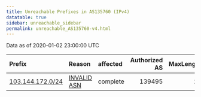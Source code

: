 ```yaml
---
title: Unreachable Prefixes in AS135760 (IPv4)
datatable: true
sidebar: unreachable_sidebar
permalink: unreachable_AS135760-v4.html
---
```


Data as of 2020-01-02 23:00:00 UTC


<div class="datatable-begin"></div>

| Prefix                                                     | Reason                                                                                                   | affected   |   Authorized AS |   MaxLength | Anchor                                       |   unreachable /24s |
|:-----------------------------------------------------------|:---------------------------------------------------------------------------------------------------------|:-----------|----------------:|------------:|:---------------------------------------------|-------------------:|
| [103.144.172.0/24](https://stat.ripe.net/103.144.172.0/24) | [INVALID ASN](https://rpki-validator.ripe.net/announcement-preview?asn=AS135760&prefix=103.144.172.0/24) | complete   |          139495 |          24 | [APNIC](unreachable_APNIC_RPKI_Root-v4.html) |                  1 |

<div class="datatable-end"></div>